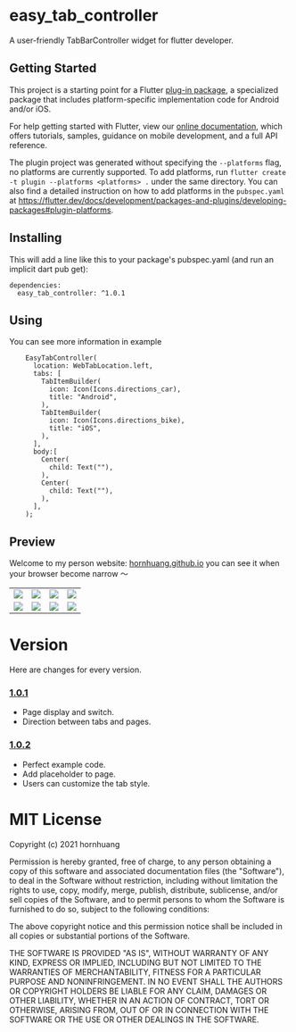 # easy_tab_controller

A user-friendly TabBarController widget for flutter developer.

## Getting Started

This project is a starting point for a Flutter
[plug-in package](https://flutter.dev/developing-packages/),
a specialized package that includes platform-specific implementation code for
Android and/or iOS.

For help getting started with Flutter, view our
[online documentation](https://flutter.dev/docs), which offers tutorials,
samples, guidance on mobile development, and a full API reference.

The plugin project was generated without specifying the `--platforms` flag, no platforms are currently supported.
To add platforms, run `flutter create -t plugin --platforms <platforms> .` under the same
directory. You can also find a detailed instruction on how to add platforms in the `pubspec.yaml` at https://flutter.dev/docs/development/packages-and-plugins/developing-packages#plugin-platforms.

## Installing

This will add a line like this to your package's pubspec.yaml (and run an implicit dart pub get):

```
dependencies:
  easy_tab_controller: ^1.0.1
```

## Using

You can see more information in example

```
    EasyTabController(
      location: WebTabLocation.left,
      tabs: [
        TabItemBuilder(
          icon: Icon(Icons.directions_car),
          title: "Android",
        ),
        TabItemBuilder(
          icon: Icon(Icons.directions_bike),
          title: "iOS",
        ),
      ],
      body:[
        Center(
          child: Text(""),
        ),
        Center(
          child: Text(""),
        ),
      ],
    );
```

## Preview

Welcome to my person website: [hornhuang.github.io](https://hornhuang.github.io/#/?pg=trend&) you can see it when your browser become narrow ～

<table border="0">
    <tr>
        <td><img src="https://p9-juejin.byteimg.com/tos-cn-i-k3u1fbpfcp/81cc5a302ad54ccf8ae2fbd1e7ca6187~tplv-k3u1fbpfcp-watermark.image" ></td>
        <td><img src="https://p9-juejin.byteimg.com/tos-cn-i-k3u1fbpfcp/81cc5a302ad54ccf8ae2fbd1e7ca6187~tplv-k3u1fbpfcp-watermark.image" ></td>
        <td><img src="https://p9-juejin.byteimg.com/tos-cn-i-k3u1fbpfcp/81cc5a302ad54ccf8ae2fbd1e7ca6187~tplv-k3u1fbpfcp-watermark.image" ></td>
        <td><img src="https://p9-juejin.byteimg.com/tos-cn-i-k3u1fbpfcp/81cc5a302ad54ccf8ae2fbd1e7ca6187~tplv-k3u1fbpfcp-watermark.image" ></td>
    </tr>
    <tr>
        <td><img src="https://p9-juejin.byteimg.com/tos-cn-i-k3u1fbpfcp/81cc5a302ad54ccf8ae2fbd1e7ca6187~tplv-k3u1fbpfcp-watermark.image" ></td>
        <td><img src="https://p9-juejin.byteimg.com/tos-cn-i-k3u1fbpfcp/81cc5a302ad54ccf8ae2fbd1e7ca6187~tplv-k3u1fbpfcp-watermark.image" ></td>
        <td><img src="https://p9-juejin.byteimg.com/tos-cn-i-k3u1fbpfcp/81cc5a302ad54ccf8ae2fbd1e7ca6187~tplv-k3u1fbpfcp-watermark.image" ></td>
        <td><img src="https://p9-juejin.byteimg.com/tos-cn-i-k3u1fbpfcp/81cc5a302ad54ccf8ae2fbd1e7ca6187~tplv-k3u1fbpfcp-watermark.image" ></td>
    </tr>
</table>

# Version

Here are changes for every version.

### [1.0.1](https://github.com/hornhuang/easy_tab_controller/releases/tag/1.0.1)
- Page display and switch.
- Direction between tabs and pages.

### [1.0.2](https://github.com/hornhuang/easy_tab_controller/releases/tag/1.0.2)
- Perfect example code.
- Add placeholder to page.
- Users can customize the tab style.

# MIT License

Copyright (c) 2021 hornhuang

Permission is hereby granted, free of charge, to any person obtaining a copy
of this software and associated documentation files (the "Software"), to deal
in the Software without restriction, including without limitation the rights
to use, copy, modify, merge, publish, distribute, sublicense, and/or sell
copies of the Software, and to permit persons to whom the Software is
furnished to do so, subject to the following conditions:

The above copyright notice and this permission notice shall be included in all
copies or substantial portions of the Software.

THE SOFTWARE IS PROVIDED "AS IS", WITHOUT WARRANTY OF ANY KIND, EXPRESS OR
IMPLIED, INCLUDING BUT NOT LIMITED TO THE WARRANTIES OF MERCHANTABILITY,
FITNESS FOR A PARTICULAR PURPOSE AND NONINFRINGEMENT. IN NO EVENT SHALL THE
AUTHORS OR COPYRIGHT HOLDERS BE LIABLE FOR ANY CLAIM, DAMAGES OR OTHER
LIABILITY, WHETHER IN AN ACTION OF CONTRACT, TORT OR OTHERWISE, ARISING FROM,
OUT OF OR IN CONNECTION WITH THE SOFTWARE OR THE USE OR OTHER DEALINGS IN THE
SOFTWARE.
